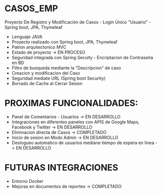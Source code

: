 # CASOS_EMP
Proyecto De Registro y Modificación de Casos - Login Único "Usuario" - Spring boot, JPA, Thymeleaf

- Lenguaje JAVA
- Proyecto realizado con Spring boot, JPA, Thymeleaf
- Patron arquitectonico MVC
- Estado de proyecto -> EN PROCESO
- Seguridad integrada con Spring Secuity - Encriptacion de Contraseña en BD
- Filtro de busqueda mediante la "Descripcion" de caso
- Creacion y modificacion del Caso
- Seguridad mediate URL (Spring boot Security)
- Borrado de Cache al Cerrar Sesion


# PROXIMAS FUNCIONALIDADES:
- Panel de Comentarios - Usuarios -> EN DESARROLLO
- Integraciones en diferentes paneles con APIS de Google Maps, Facebook y Twitter -> EN DESARROLLO
- Eliminacion directa de Casos -> COMPLETADO
- Inicio de sesion en Modo Admin -> EN DESARROLLO
- Deslogueo automatico de usuarios mediane tiempo de espera en linea -> EN DESARROLLO

# FUTURAS INTEGRACIONES
- Entorno Docker
- Mejoras en documentos de reportes -> COMPLETADO
